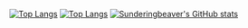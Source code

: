 [![Top Langs](https://github-readme-stats.vercel.app/api?username=Sunderingbeaver&theme=algolia&show_icons=true)](https://github.com/Sunderingbeaver)
[![Top Langs](https://github-readme-stats-git-masterrstaa-rickstaa.vercel.app/api/top-langs/?username=Sunderingbeaver)](https://github.com/anuraghazra/github-readme-stats)
[![Sunderingbeaver's GitHub stats](https://github-readme-stats.vercel.app/api/top-langs?username=Sunderingbeaver&hide=html,scss,stylus,blade,jupyter%20notebook,python,css,shell,batchfile,dockerfile,typescript&theme=algolia&show_icons=true)](https://github.com/saifurrahman1193)
<!--
**Sunderingbeaver/Sunderingbeaver** is a ✨ _special_ ✨ repository because its `README.md` (this file) appears on your GitHub profile.

Here are some ideas to get you started:

- 🔭 I’m currently working on ...
- 🌱 I’m currently learning ...
- 👯 I’m looking to collaborate on ...
- 🤔 I’m looking for help with ...
- 💬 Ask me about ...
- 📫 How to reach me: ...
- 😄 Pronouns: ...
- ⚡ Fun fact: ...
-->
